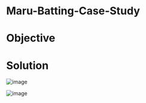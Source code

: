 # Maru-Batting-Case-Study 

# Objective 

# Solution 
![image](https://user-images.githubusercontent.com/86486235/125520145-be7d08aa-9d4c-4b70-b506-4f04e8698bc2.png)

![image](https://user-images.githubusercontent.com/86486235/125521004-a81f61a9-cc22-406a-b427-bbb4e1f9dd84.png)

